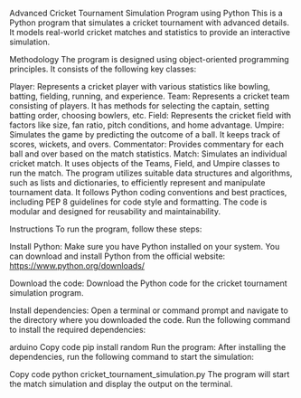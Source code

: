 Advanced Cricket Tournament Simulation Program using Python
This is a Python program that simulates a cricket tournament with advanced details. It models real-world cricket matches and statistics to provide an interactive simulation.

Methodology
The program is designed using object-oriented programming principles. It consists of the following key classes:

Player: Represents a cricket player with various statistics like bowling, batting, fielding, running, and experience.
Team: Represents a cricket team consisting of players. It has methods for selecting the captain, setting batting order, choosing bowlers, etc.
Field: Represents the cricket field with factors like size, fan ratio, pitch conditions, and home advantage.
Umpire: Simulates the game by predicting the outcome of a ball. It keeps track of scores, wickets, and overs.
Commentator: Provides commentary for each ball and over based on the match statistics.
Match: Simulates an individual cricket match. It uses objects of the Teams, Field, and Umpire classes to run the match.
The program utilizes suitable data structures and algorithms, such as lists and dictionaries, to efficiently represent and manipulate tournament data. It follows Python coding conventions and best practices, including PEP 8 guidelines for code style and formatting. The code is modular and designed for reusability and maintainability.

Instructions
To run the program, follow these steps:

Install Python: Make sure you have Python installed on your system. You can download and install Python from the official website: https://www.python.org/downloads/

Download the code: Download the Python code for the cricket tournament simulation program.

Install dependencies: Open a terminal or command prompt and navigate to the directory where you downloaded the code. Run the following command to install the required dependencies:

arduino
Copy code
pip install random
Run the program: After installing the dependencies, run the following command to start the simulation:

Copy code
python cricket_tournament_simulation.py
The program will start the match simulation and display the output on the terminal.
